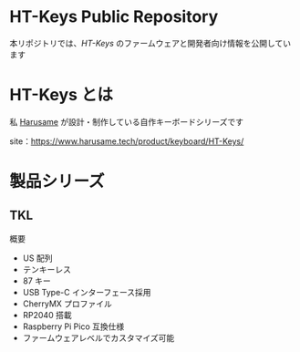 # HT-Keys Public Repository

本リポジトリでは、_HT-Keys_ のファームウェアと開発者向け情報を公開しています

# HT-Keys とは

私 [Harusame](https://twitter.com/HarusameTech) が設計・制作している自作キーボードシリーズです

site：<https://www.harusame.tech/product/keyboard/HT-Keys/>

# 製品シリーズ

## TKL

概要

- US 配列
- テンキーレス
- 87 キー
- USB Type-C インターフェース採用
- CherryMX プロファイル
- RP2040 搭載
- Raspberry Pi Pico 互換仕様
- ファームウェアレベルでカスタマイズ可能
